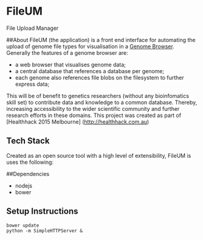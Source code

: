 # FileUM 
File Upload Manager

##About
FileUM (the application) is a front end interface for automating the upload of genome file types for visualisation in a [Genome Browser](http://gb.pearg.com).  Generally the features  of a genome browser are:
- a web browser that visualises genome data;
- a central database that references a database per genome; 
- each genome also references file blobs on the filesystem to further express data; 

This will be of benefit to genetics researchers (without any bioinfomatics skill set) to contribute data and knowledge to a common database. Thereby, increasing accessibility to the wider scientific community and further research efforts in these domains. 
This project was created as part of [Healthhack 2015 Melbourne] (http://healthhack.com.au)

## Tech Stack
Created as an open source tool with a high level of extensibility, FileUM is uses the following: 

##Dependencies
* nodejs
* bower

## Setup Instructions
```shell
bower update
python -m SimpleHTTPServer &
```
